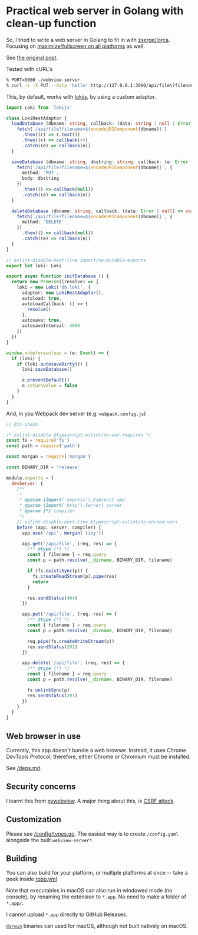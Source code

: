 # Practical web server in Golang with clean-up function

So, I tried to write a web server in Golang to fit in with [zserge/lorca](https://github.com/zserge/lorca). Focusing on [maximize/fullscreen on all platforms](https://github.com/webview/webview/issues/458) as well.

See [the original post](https://dev.to/patarapolw/practical-web-server-in-vanilla-go-with-clean-up-function-i-don-t-really-know-what-i-am-doing-1nh5).

Tested with cURL's

```sh
% PORT=3000 ./webview-server
% curl -i -X PUT --data 'hello' http://127.0.0.1:3000/api/file\?filename\=test.txt
```

This, by default, works with [lokijs](https://github.com/techfort/LokiJS), by using a custom adaptor.

```ts
import Loki from 'lokijs'

class LokiRestAdaptor {
  loadDatabase (dbname: string, callback: (data: string | null | Error) => void) {
    fetch(`/api/file?filename=${encodeURIComponent(dbname)}`)
      .then((r) => r.text())
      .then((r) => callback(r))
      .catch((e) => callback(e))
  }

  saveDatabase (dbname: string, dbstring: string, callback: (e: Error | null) => void) {
    fetch(`/api/file?filename=${encodeURIComponent(dbname)}`, {
      method: 'PUT',
      body: dbstring
    })
      .then(() => callback(null))
      .catch((e) => callback(e))
  }

  deleteDatabase (dbname: string, callback: (data: Error | null) => void) {
    fetch(`/api/file?filename=${encodeURIComponent(dbname)}`, {
      method: 'DELETE'
    })
      .then(() => callback(null))
      .catch((e) => callback(e))
  }
}

// eslint-disable-next-line import/no-mutable-exports
export let loki: Loki

export async function initDatabase () {
  return new Promise((resolve) => {
    loki = new Loki('db.loki', {
      adapter: new LokiRestAdaptor(),
      autoload: true,
      autoloadCallback: () => {
        resolve()
      },
      autosave: true,
      autosaveInterval: 4000
    })
  })
}

window.onbeforeunload = (e: Event) => {
  if (loki) {
    if (loki.autosaveDirty()) {
      loki.saveDatabase()

      e.preventDefault()
      e.returnValue = false
    }
  }
}
```

And, in you Webpack dev server (e.g. `webpack.config.js`)

```js
// @ts-check

/* eslint-disable @typescript-eslint/no-var-requires */
const fs = require('fs')
const path = require('path')

const morgan = require('morgan')

const BINARY_DIR = 'release'

module.exports = {
  devServer: {
    /**
     *
     * @param {import('express').Express} app
     * @param {import('http').Server} server
     * @param {*} compiler
     */
    // eslint-disable-next-line @typescript-eslint/no-unused-vars
    before (app, server, compiler) {
      app.use('/api', morgan('tiny'))

      app.get('/api/file', (req, res) => {
        /** @type {*} */
        const { filename } = req.query
        const p = path.resolve(__dirname, BINARY_DIR, filename)

        if (fs.existsSync(p)) {
          fs.createReadStream(p).pipe(res)
          return
        }

        res.sendStatus(404)
      })

      app.put('/api/file', (req, res) => {
        /** @type {*} */
        const { filename } = req.query
        const p = path.resolve(__dirname, BINARY_DIR, filename)

        req.pipe(fs.createWriteStream(p))
        res.sendStatus(201)
      })

      app.delete('/api/file', (req, res) => {
        /** @type {*} */
        const { filename } = req.query
        const p = path.resolve(__dirname, BINARY_DIR, filename)

        fs.unlinkSync(p)
        res.sendStatus(201)
      })
    }
  }
}
```

## Web browser in use

Currently, this app doesn't bundle a web browser. Instead, it uses Chrome DevTools Protocol; therefore, either Chrome or Chromium must be installed.

See [/deps.md](/deps.md).

## Security concerns

I learnt this from [pywebview](https://pywebview.flowrl.com/guide/security.html). A major thing about this, is [CSRF attack](https://www.owasp.org/index.php/Cross-Site_Request_Forgery_(CSRF)).

## Customization

Please see [/config/types.go](/config/types.go). The easiest way is to create `/config.yaml` alongside the built `webview-server*`.

## Building

You can also build for your platform, or multiple platforms at once -- take a peek inside [robo.yml](/robo.yml)

Note that executables in macOS can also run in windowed mode (no console), by renaming the extension to `*.app`. No need to make a folder of `*.app/`.

I cannot upload `*.app` directly to GitHub Releases.

[`darwin`](https://en.wikipedia.org/wiki/Darwin_%28operating_system%29) binaries can used for macOS, although not built natively on macOS.

